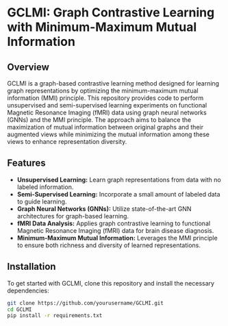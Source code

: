 # GCLMI: Graph Contrastive Learning with Minimum-Maximum Mutual Information

## Overview

GCLMI is a graph-based contrastive learning method designed for learning graph representations by optimizing the minimum-maximum mutual information (MMI) principle. This repository provides code to perform unsupervised and semi-supervised learning experiments on functional Magnetic Resonance Imaging (fMRI) data using graph neural networks (GNNs) and the MMI principle. The approach aims to balance the maximization of mutual information between original graphs and their augmented views while minimizing the mutual information among these views to enhance representation diversity.

## Features

- **Unsupervised Learning:** Learn graph representations from data with no labeled information.
- **Semi-Supervised Learning:** Incorporate a small amount of labeled data to guide learning.
- **Graph Neural Networks (GNNs):** Utilize state-of-the-art GNN architectures for graph-based learning.
- **fMRI Data Analysis:** Applies graph contrastive learning to functional Magnetic Resonance Imaging (fMRI) data for brain disease diagnosis.
- **Minimum-Maximum Mutual Information:** Leverages the MMI principle to ensure both richness and diversity of learned representations.

## Installation

To get started with GCLMI, clone this repository and install the necessary dependencies:

```bash
git clone https://github.com/yourusername/GCLMI.git
cd GCLMI
pip install -r requirements.txt
